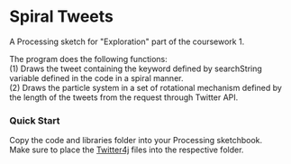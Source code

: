 # Spiral Tweets

A Processing sketch for "Exploration" part of the coursework 1.  
  
  The program does the following functions:  
    (1) Draws the tweet containing the keyword defined by searchString variable defined in the code in a spiral manner.  
    (2) Draws the particle system in a set of rotational mechanism defined by the length of the tweets from the request through Twitter API.

### Quick Start

Copy the code and libraries folder into your Processing sketchbook.  
Make sure to place the [Twitter4j](http://twitter4j.org) files into the respective folder.  

